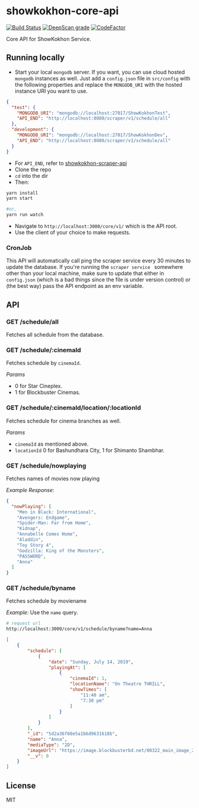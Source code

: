 # showkokhon-core-api
[![Build Status](https://travis-ci.com/ShawonAshraf/showkokhon-core-api.svg?branch=master)](https://travis-ci.com/ShawonAshraf/showkokhon-core-api) [![DeepScan grade](https://deepscan.io/api/teams/4763/projects/6517/branches/54712/badge/grade.svg)](https://deepscan.io/dashboard#view=project&tid=4763&pid=6517&bid=54712) [![CodeFactor](https://www.codefactor.io/repository/github/shawonashraf/showkokhon-scraper-api/badge)](https://www.codefactor.io/repository/github/shawonashraf/showkokhon-scraper-api)

Core API for ShowKokhon Service.

## Running locally
- Start your local `mongodb` server. If you want, you can use cloud hosted `mongodb` instances as
well. Just add a `config.json` file in `src/config` with the following properties and replace the
`MONGODB_URI` with the hosted instance URI you want to use.

```json
{
  "test": {
    "MONGODB_URI": "mongodb://localhost:27017/ShowKokhonTest",
    "API_END": "http://localhost:8080/scraper/v1/schedule/all"
  },
  "development": {
    "MONGODB_URI": "mongodb://localhost:27017/ShowKokhonDev",
    "API_END": "http://localhost:8080/scraper/v1/schedule/all"
  }
}
```
- For `API_END`, refer to [showkokhon-scraper-api](https://github.com/ShawonAshraf/showkokhon-scraper-api)
- Clone the repo
- `cd` into the dir
- Then:

```bash
yarn install
yarn start

#or,
yarn run watch
```

- Navigate to `http://localhost:3000/core/v1/` which is the API root.
- Use the client of your choice to make requests.

### CronJob
This API will automatically call ping the scraper service every 30 minutes to update the database.
If you're running the `scraper service ` somewhere other than your local machine, make sure to
update that either in `config.json` (which is a bad things since the file is under version control) or (the best way)
pass the API endpoint as an env variable.

## API

### GET /schedule/all
Fetches all schedule from the database.

### GET /schedule/:cinemaId
Fetches schedule by `cinemaId`.

_Params_
- 0 for Star Cineplex.
- 1 for Blockbuster Cinemas.

### GET /schedule/:cinemaId/location/:locationId
Fetches schedule for cinema branches as well.

_Params_
- `cinemaId` as mentioned above.
- `locationId` 0 for Bashundhara City, 1 for Shimanto Shambhar.

### GET /schedule/nowplaying
Fetches names of movies now playing

_Example Response_:
```json
{
  "nowPlaying": [
    "Men in Black: International",
    "Avengers: Endgame",
    "Spider-Man: Far from Home",
    "Kidnap",
    "Annabelle Comes Home",
    "Aladdin",
    "Toy Story 4",
    "Godzilla: King of the Monsters",
    "PASSWORD",
    "Anna"
  ]
}
```

### GET /schedule/byname
Fetches schedule by moviename

_Example_:
Use the `name` query.

```bash
# request url
http://localhost:3000/core/v1/schedule/byname?name=Anna
```

```json
[
    {
        "schedule": [
            {
                "date": "Sunday, July 14, 2019",
                "playingAt": [
                    {
                        "cinemaId": 1,
                        "locationName": "On Theatre THRILL",
                        "showTimes": [
                            "11:40 am",
                            "7:30 pm"
                        ]
                    }
                ]
            }
        ],
        "_id": "5d2a36f60e5a1b6d9631618b",
        "name": "Anna",
        "mediaType": "2D",
        "imageUrl": "https://image.blockbusterbd.net/00322_main_image_20062019131910.jpg",
        "__v": 0
    }
]
```

## License
MIT
